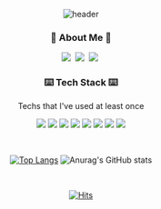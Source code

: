 <div align="center">
  
![header](https://capsule-render.vercel.app/api?type=waving&color=auto&height=300&section=header&text=MinuLee%20&fontSize=90&textBg=true)

  

<h3 align="center"> 🎳 About Me 🎳 </h3>
<p align="center">
  <a href="https://www.notion.so/CV-481f3376a2ba42c689210f9ffbc8d65f"><img src="https://img.shields.io/badge/Notion-000000?style=flat&logo=Notion&logoColor=white&link=https://www.notion.so/CV-481f3376a2ba42c689210f9ffbc8d65f"/></a>&nbsp
  <a href="https://www.instagram.com/96minu/"><img src="https://img.shields.io/badge/Instagram-E4405F?style=flat&logo=Instagram&logoColor=white&link=https://www.instagram.com/96minu/"/></a>&nbsp
  <a href="mailto:wlwhsxz@gmail.com"><img src="https://img.shields.io/badge/Gmail-d14836?style=flat-square&logo=Gmail&logoColor=white&link=wlwhsxz@gmail.com"/></a>&nbsp
</p>

<h3 align="center"> ⌨️ Tech Stack ⌨️ </h3>
<p align="center"> Techs that I've used at least once </p>
<p align="center">
<img src="https://img.shields.io/badge/Javascript-F7DF1E?style=for-the-badge&logo=Javascript&logoColor=white"/> <img src="https://img.shields.io/badge/React.js-3178C6?style=for-the-badge&logo=React&logoColor=white"/> <img src="https://img.shields.io/badge/TypeScript.js-61DAFB?style=for-the-badge&logo=TypeScript&logoColor=white"/> <img src="https://img.shields.io/badge/Node.js-339933?style=for-the-badge&logo=React&logoColor=white"/> <img src="https://img.shields.io/badge/React-Native-61DAFB?style=for-the-badge&logo=React&logoColor=white"/> <img src="https://img.shields.io/badge/Python-3776AB?style=for-the-badge&logo=Python&logoColor=white"/> <img src="https://img.shields.io/badge/MySQL-4479A1?style=for-the-badge&logo=Python&logoColor=white"/> <img src="https://img.shields.io/badge/AWS-232F3E?style=for-the-badge&logo=Python&logoColor=white"/>  
</p>  
  
<br>
  
[![Top Langs](https://github-readme-stats.vercel.app/api/top-langs/?username=wlwhsxz&layout=compact)](https://github.com/wlwhsxz/github-readme-stats)
![Anurag's GitHub stats](https://github-readme-stats.vercel.app/api?username=wlwhsxz&show_icons=true&theme=radical)
  
<br>
  
[![Hits](https://hits.seeyoufarm.com/api/count/incr/badge.svg?url=https%3A%2F%2Fgithub.com%2Fwlwhsxz%2Fwlwhsxz%2Fblob%2Fmain%2FREADME.md&count_bg=%23A8CCFA&title_bg=%23CBE8FF&icon=&icon_color=%23E7E7E7&title=hits&edge_flat=false)](https://hits.seeyoufarm.com)
  
</div>
